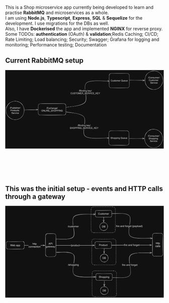 This is a Shop microservice app currently being developed to learn and practise **RabbitMQ** and microservices as a whole.  
I am using **Node.js**, **Typescript**, **Express**, **SQL** & **Sequelize** for the development. I use migrations for the DBs as well.  
Also, I have **Dockerised** the app and implemented **NGINX** for reverse proxy.  
Some TODOs: **authentication** (OAuth) & **validation**;Redis Caching; CI/CD; Rate Limiting; Load balancing; Security; Swagger; Grafana for logging and monitoring; Performance testing; Documentation

## Current RabbitMQ setup

![Setup - RabbitMQ Publish/Subscribe](./repo_images/current_AMQP_setup.png)

<br></br>
<br></br>

## This was the initial setup - events and HTTP calls through a gateway

![Setup - http calls and gateway](./repo_images/microservices_initial_setup.png)
